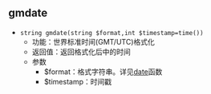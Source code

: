 ## gmdate
* `string gmdate(string $format,int $timestamp=time())`
    * 功能：世界标准时间(GMT/UTC)格式化 
    * 返回值：返回格式化后中的时间
    * 参数
        * $format：格式字符串。详见[date](./date)函数 
        * $timestamp：时间戳